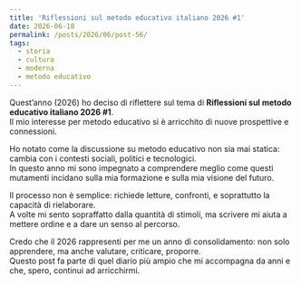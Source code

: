 ```yaml
---
title: 'Riflessioni sul metodo educativo italiano 2026 #1'
date: 2026-06-18
permalink: /posts/2026/06/post-56/
tags:
  - storia
  - cultura
  - moderna
  - metodo educativo
---
```


Quest’anno (2026) ho deciso di riflettere sul tema di **Riflessioni sul metodo educativo italiano 2026 #1**.  
Il mio interesse per metodo educativo si è arricchito di nuove prospettive e connessioni.  

Ho notato come la discussione su metodo educativo non sia mai statica: cambia con i contesti sociali, politici e tecnologici.  
In questo anno mi sono impegnato a comprendere meglio come questi mutamenti incidano sulla mia formazione e sulla mia visione del futuro.  

Il processo non è semplice: richiede letture, confronti, e soprattutto la capacità di rielaborare.  
A volte mi sento sopraffatto dalla quantità di stimoli, ma scrivere mi aiuta a mettere ordine e a dare un senso al percorso.  

Credo che il 2026 rappresenti per me un anno di consolidamento: non solo apprendere, ma anche valutare, criticare, proporre.  
Questo post fa parte di quel diario più ampio che mi accompagna da anni e che, spero, continui ad arricchirmi.  

